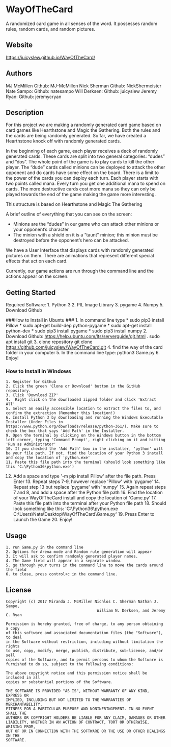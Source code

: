 # WayOfTheCard #
A randomized card game in all senses of the word. It possesses random rules, random cards, and random pictures.

## Website ##
https://juicyslew.github.io/WayOfTheCard/

## Authors ##
MJ McMillen 				Github: MJ-McMillen
Nick Sherman			  Github: NickShermeister
Nate Sampo: 			  Github: natesampo
Will Derksen:       Github: juicyslew
Jeremy Ryan:        Github: jeremycryan


## Description ##

For this project we are making a randomly generated card game based on card games like Hearthstone and Magic the Gathering. Both the rules and the cards are being randomly generated. So far, we have created a Hearthstone knock off with randomly generated cards.

In the beginning of each game, each player receives  a deck of randomly generated cards. These cards are split into two general categories: “dudes” and “dos”. The whole point of the game is to play cards to kill the other player. The “dude” cards called minions can be deployed to attack the other opponent and do cards have some effect on the board. There is a limit to the power of the cards you can deploy each turn. Each player starts with two points called mana. Every turn you get one additional mana to spend on cards. The more destructive cards cost more mana so they can only be played towards the end of the game making the game more interesting.

This structure is based on Hearthstone and Magic The Gathering

A brief outline of everything that you can see on the screen:

* Minions are the “dudes” in our game who can attack other minions or your opponent’s character
* The minion with a shield on it is a “taunt” minion; this minion must be destroyed before the opponent’s hero can be attacked.

We have a User Interface that displays cards with randomly generated pictures on them. There are animations that represent different special effects that act on each card.

Currently, our game actions are run through the command line and the actions appear on the screen.

## Getting Started ##
Required Software:
	1. Python 3
	2. PIL Image Library
	3. pygame
	4. Numpy
	5. Download Github

###How to Install in Ubuntu ###
	1. In command line type
	 * sudo pip3 install Pillow
	 * sudo apt-get build-dep python-pygame
	 * sudo apt-get install python-dev
	 * sudo pip3 install pygame
	 * sudo pip3 install numpy
	2. Download Github: https://help.ubuntu.com/lts/serverguide/git.html	.
			sudo apt install git
	3. clone repository
				git clone https://github.com/juicyslew/WayOfTheCard.git
	4. find the way of the card folder in your computer
	5. In the command line type: python3 Game.py
	6. Enjoy!

### How to Install in Windows ###
	1. Register for Github
	2. Click the green 'Clone or Download' button in the GitHub repository.
	3. Click 'Download ZIP'
	4.	Right click on the downloaded zipped folder and click 'Extract All'
	5. Select an easily accessible location to extract the files to, and confirm the extraction (Remember this location!)
	6. Install Python 3 by downloading and running the Windows Executable Installer (Under Files in https://www.python.org/downloads/release/python-361/). Make sure to check the box that says 'Add Path' in the Installer.
	9. Open the terminal by clicking on the Windows button in the bottom left corner, typing 'Command Prompt', right clicking on it and hitting 'Run as Administrator'
	10. If you checked the 'Add Path' box in the installer, 'python' will be your file path. If not, find the location of your Python 3 install and copy the location of 'python.exe'
	11. Paste this file path into the terminal (should look something like this 'C:\Python36\python.exe')
  12.	Add a space and type '-m pip install Pillow' after the file path. Press Enter
	13. Repeat steps 7-9, however replace 'Pillow' with 'pygame'
	14. Repeat step 13 but replace 'pygame' with 'numpy'
	15. Again repeat steps 7 and 8, and add a space after the Python file path
	16. Find the location of your WayOfTheCard install and copy the location of 'Game.py'
	17. Paste this file path into the terminal after your Python file path
	18. Should look something like this: 'C:\Python36\python.exe C:\Users\Nate\Desktop\WayOfTheCard\Game.py'
	19. Press Enter to Launch the Game
	20. Enjoy!



## Usage ##
	1. run Game.py in the command line
	2. Options for Arena mode and Random rule generation will appear
	3. It will ask to confirm randomly generated player names.
	4. The Game field will appear in a separate window.
	5. go through your turns in the command line to move the cards around the field
	6. to close, press control+c in the command line.



## License ##

	Copyright (c) 2017 Miranda J. McMillen Nichlos C. Sherman Nathan J. Sampo,
											William N. Derksen, and Jeremy C. Ryan

	Permission is hereby granted, free of charge, to any person obtaining a copy
	of this software and associated documentation files (the "Software"), to deal
	in the Software without restriction, including without limitation the rights
	to use, copy, modify, merge, publish, distribute, sub-license, and/or sell
	copies of the Software, and to permit persons to whom the Software is
	furnished to do so, subject to the following conditions:

	The above copyright notice and this permission notice shall be included in all
	copies or substantial portions of the Software.

	THE SOFTWARE IS PROVIDED "AS IS", WITHOUT WARRANTY OF ANY KIND, EXPRESS OR
	IMPLIED, INCLUDING BUT NOT LIMITED TO THE WARRANTIES OF MERCHANTABILITY,
	FITNESS FOR A PARTICULAR PURPOSE AND NONINFRINGEMENT. IN NO EVENT SHALL THE
	AUTHORS OR COPYRIGHT HOLDERS BE LIABLE FOR ANY CLAIM, DAMAGES OR OTHER
	LIABILITY, WHETHER IN AN ACTION OF CONTRACT, TORT OR OTHERWISE, ARISING FROM,
	OUT OF OR IN CONNECTION WITH THE SOFTWARE OR THE USE OR OTHER DEALINGS IN THE
	SOFTWARE.
